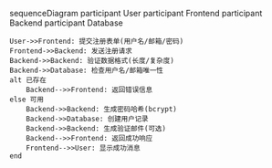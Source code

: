 sequenceDiagram
    participant User
    participant Frontend
    participant Backend
    participant Database
    
    User->>Frontend: 提交注册表单(用户名/邮箱/密码)
    Frontend->>Backend: 发送注册请求
    Backend->>Backend: 验证数据格式(长度/复杂度)
    Backend->>Database: 检查用户名/邮箱唯一性
    alt 已存在
        Backend-->>Frontend: 返回错误信息
    else 可用
        Backend->>Backend: 生成密码哈希(bcrypt)
        Backend->>Database: 创建用户记录
        Backend->>Backend: 生成验证邮件(可选)
        Backend-->>Frontend: 返回成功响应
        Frontend-->>User: 显示成功消息
    end